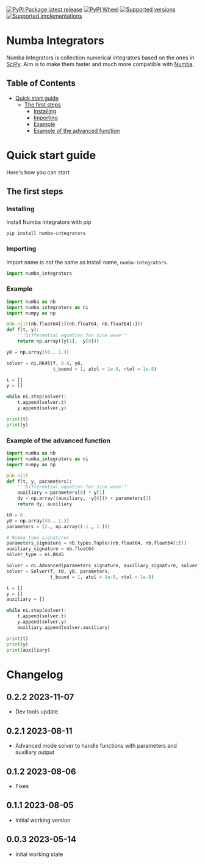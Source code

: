 [![PyPI Package latest release](https://img.shields.io/pypi/v/numba-integrators.svg)][1]
[![PyPI Wheel](https://img.shields.io/pypi/wheel/numba-integrators.svg)][1]
[![Supported versions](https://img.shields.io/pypi/pyversions/numba-integrators.svg)][1]
[![Supported implementations](https://img.shields.io/pypi/implementation/numba-integrators.svg)][1]

# Numba Integrators <!-- omit in toc -->

Numba Integrators is collection numerical integrators based on the ones in [SciPy][2]. Aim is to make them faster and much more compatible with [Numba][3].

## Table of Contents <!-- omit in toc -->

- [Quick start guide](#quick-start-guide)
    - [The first steps](#the-first-steps)
        - [Installing](#installing)
        - [Importing](#importing)
        - [Example](#example)
        - [Example of the advanced function](#example-of-the-advanced-function)

# Quick start guide

Here's how you can start

## The first steps

### Installing

Install Numba Integrators with pip

```
pip install numba-integrators
```

### Importing

Import name is not the same as install name, `numba-integrators`.

```python
import numba_integrators
```

### Example

```python
import numba as nb
import numba_integrators as ni
import numpy as np

@nb.njit(nb.float64[:](nb.float64, nb.float64[:]))
def f(t, y):
    '''Differential equation for sine wave'''
    return np.array((y[1], -y[0]))

y0 = np.array((0., 1.))

solver = ni.RK45(f, 0.0, y0,
                 t_bound = 1, atol = 1e-8, rtol = 1e-8)

t = []
y = []

while ni.step(solver):
    t.append(solver.t)
    y.append(solver.y)

print(t)
print(y)

```

### Example of the advanced function

```python
import numba as nb
import numba_integrators as ni
import numpy as np

@nb.njit
def f(t, y, parameters):
    '''Differential equation for sine wave'''
    auxiliary = parameters[0] * y[1]
    dy = np.array((auxiliary, -y[0])) + parameters[1]
    return dy, auxiliary

t0 = 0.
y0 = np.array((0., 1.))
parameters = (2., np.array((-1., 1.)))

# Numba type signatures
parameters_signature = nb.types.Tuple((nb.float64, nb.float64[:]))
auxiliary_signature = nb.float64
solver_type = ni.RK45

Solver = ni.Advanced(parameters_signature, auxiliary_signature, solver_type)
solver = Solver(f, t0, y0, parameters,
                t_bound = 1, atol = 1e-8, rtol = 1e-8)

t = []
y = []
auxiliary = []

while ni.step(solver):
    t.append(solver.t)
    y.append(solver.y)
    auxiliary.append(solver.auxiliary)

print(t)
print(y)
print(auxiliary)

```

# Changelog <!-- omit in toc -->

## 0.2.2 2023-11-07 <!-- omit in toc -->

- Dev tools update

## 0.2.1 2023-08-11 <!-- omit in toc -->

- Advanced mode solver to handle functions with parameters and auxiliary output

## 0.1.2 2023-08-06 <!-- omit in toc -->

- Fixes

## 0.1.1 2023-08-05 <!-- omit in toc -->

- Initial working version

## 0.0.3 2023-05-14 <!-- omit in toc -->

- Inital working state

[1]: <https://pypi.org/project/numba-integrators> "Project PyPI page"
[2]: <https://scipy.org/> "SciPy organisation homepage"
[3]: <https://numba.pydata.org> "Numba organisation homepage"
